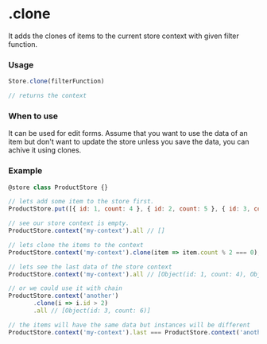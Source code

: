 .clone
======

It adds the clones of items to the current store context with given filter
function.

### Usage
```javascript
Store.clone(filterFunction)

// returns the context
```

### When to use
It can be used for edit forms. Assume that you want to use the data of an item
but don't want to update the store unless you save the data, you can achive
it using clones.

### Example
```javascript
@store class ProductStore {}

// lets add some item to the store first.
ProductStore.put([{ id: 1, count: 4 }, { id: 2, count: 5 }, { id: 3, count: 6 }]);

// see our store context is empty.
ProductStore.context('my-context').all // []

// lets clone the items to the context
ProductStore.context('my-context').clone(item => item.count % 2 === 0);

// lets see the last data of the store context
ProductStore.context('my-context').all // [Object(id: 1, count: 4), Object(id: 3, count: 6)]

// or we could use it with chain
ProductStore.context('another')
       .clone(i => i.id > 2)
       .all // [Object(id: 3, count: 6)]

// the items will have the same data but instances will be different
ProductStore.context('my-context').last === ProductStore.context('another').last // false
```

